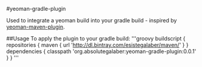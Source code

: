 #yeoman-gradle-plugin

Used to integrate a yeoman build into your gradle build - inspired by [yeoman-maven-plugin].

##Usage
 To apply the plugin to your gradle build:
 '''groovy
  buildscript {
      repositories {
          maven {
              url 'http://dl.bintray.com/esistegalaber/maven/'
          }
      }
      dependencies {
          classpath 'org.absolutegalaber:yeoman-gradle-plugin:0.0.1'
      }
  }
 '''


[yeoman-maven-plugin]:https://github.com/trecloux/yeoman-maven-plugin